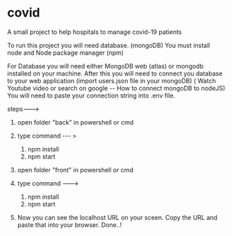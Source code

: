 # covid
A small project to help hospitals to manage covid-19 patients

To run this project you will need database. (mongoDB)
You must install node and Node package manager (npm)

For Database you will need either MongoDB web (atlas) or mongodb installed on your machine.
After this you will need to connect you database to your web application
(import users.json file in your mongoDB)
( Watch Youtube video or search on google -- How to connect mongoDB to nodeJS)
You will need to paste your connection string into .env file.

steps--->
  1) open folder "back" in powershell or cmd
  2) type command --- >
      1) npm install
      2) npm start
  3) open folder "front" in powershell or cmd
  4) type command --->
      1) npm install
      2) npm start
      
  5) Now you can see the localhost URL on your sceen. Copy the URL and paste that into your browser. Done..!
  
  
  
